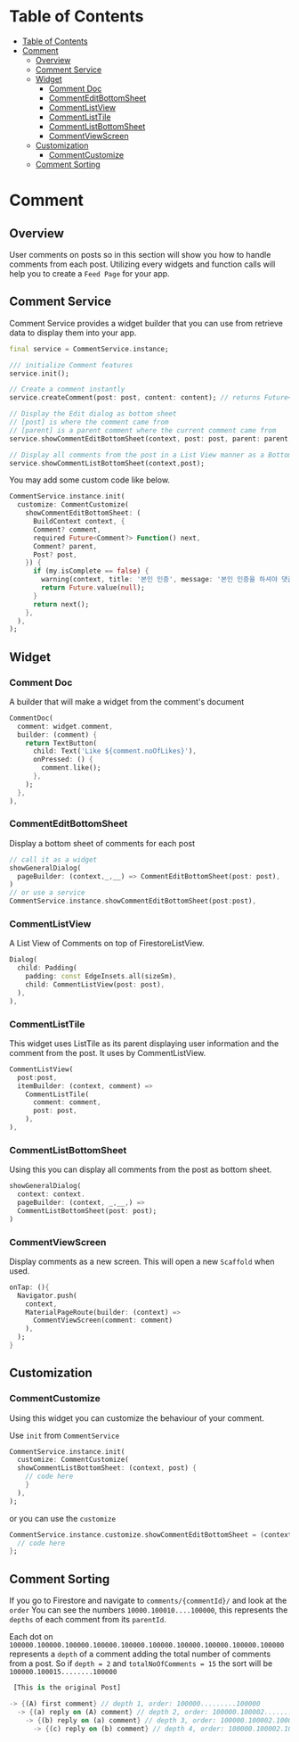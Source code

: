 # Table of Contents 


<!-- @import "[TOC]" {cmd="toc" depthFrom=2 depthTo=6 orderedList=false} -->

<!-- code_chunk_output -->

- [Table of Contents](#table-of-contents)
- [Comment](#comment)
  - [Overview](#overview)
  - [Comment Service](#comment-service)
  - [Widget](#widget)
    - [Comment Doc](#comment-doc)
    - [CommentEditBottomSheet](#commenteditbottomsheet)
    - [CommentListView](#commentlistview)
    - [CommentListTile](#commentlisttile)
    - [CommentListBottomSheet](#commentlistbottomsheet)
    - [CommentViewScreen](#commentviewscreen)
  - [Customization](#customization)
    - [CommentCustomize](#commentcustomize)
  - [Comment Sorting](#comment-sorting)

<!-- /code_chunk_output -->


# Comment

## Overview

User comments on posts so in this section will show you how to handle comments from each post. Utilizing every widgets and function calls will help you to create a `Feed Page` for your app. 

## Comment Service

Comment Service provides a widget builder that you can use from retrieve data to display them into your app.

```dart
final service = CommentService.instance;

/// initialize Comment features
service.init();

// Create a comment instantly
service.createComment(post: post, content: content); // returns Future<Comment>

// Display the Edit dialog as bottom sheet
// [post] is where the comment came from
// [parent] is a parent comment where the current comment came from  
service.showCommentEditBottomSheet(context, post: post, parent: parent, comment: comment); // returns Future<Comment?>

// Display all comments from the post in a List View manner as a Bottom Sheet 
service.showCommentListBottomSheet(context,post); 
```

You may add some custom code like below.

```dart
CommentService.instance.init(
  customize: CommentCustomize(
    showCommentEditBottomSheet: (
      BuildContext context, {
      Comment? comment,
      required Future<Comment?> Function() next,
      Comment? parent,
      Post? post,
    }) {
      if (my.isComplete == false) {
        warning(context, title: '본인 인증', message: '본인 인증을 하셔야 댓글을 쓸 수 있습니다.');
        return Future.value(null);
      }
      return next();
    },
  ),
);
```



## Widget

### Comment Doc

A builder that will make a widget from the comment's document

```dart
CommentDoc(
  comment: widget.comment,
  builder: (comment) {
    return TextButton(
      child: Text('Like ${comment.noOfLikes}'),
      onPressed: () {
        comment.like();
      },
    );
  },
),
```

### CommentEditBottomSheet
Display a bottom sheet of comments for each post 

```dart
// call it as a widget
showGeneralDialog(
  pageBuilder: (context,_,__) => CommentEditBottomSheet(post: post),
) 
// or use a service
CommentService.instance.showCommentEditBottomSheet(post:post),
```


### CommentListView
A List View of Comments on top of FirestoreListView.

```dart
Dialog(
  child: Padding(
    padding: const EdgeInsets.all(sizeSm),
    child: CommentListView(post: post),
  ),
),
```

### CommentListTile

This widget uses ListTile as its parent displaying user information and the comment from the post. It uses by CommentListView.

```dart
CommentListView(
  post:post,
  itemBuilder: (context, comment) => 
    CommentListTile(
      comment: comment, 
      post: post,
    ),
),
```

### CommentListBottomSheet

Using this you can display all comments from the post as bottom sheet.

```dart
showGeneralDialog(
  context: context.
  pageBuilder: (context, _,__,) => 
  CommentListBottomSheet(post: post);
)
```

### CommentViewScreen

Display comments as a new screen. This will open a new `Scaffold` when used.

```dart
onTap: (){
  Navigator.push(
    context, 
    MaterialPageRoute(builder: (context) => 
      CommentViewScreen(comment: comment)
    ),
  );
}

```
## Customization

### CommentCustomize

Using this widget you can customize the behaviour of your comment. 

Use `init` from `CommentService` 
```dart
CommentService.instance.init(
  customize: CommentCustomize(
  showCommentListBottomSheet: (context, post) {
    // code here
    } 
  ),
);
```
or you can use the `customize`
```dart
CommentService.instance.customize.showCommentEditBottomSheet = (context){
  // code here
};
```

## Comment Sorting
If you go to Firestore and navigate to `comments/{commentId}/` and look at the `order` You can see the numbers `10000.100010....100000`, this represents the `depths` of each comment from its `parentId`. 

Each dot on `100000.100000.100000.100000.100000.100000.100000.100000.100000.100000` represents a `depth` of a comment adding the total number of comments from a post. So if `depth = 2` and  `totalNoOfComments = 15` the sort will be `100000.100015........100000`

``` dart
 [This is the original Post]

-> {(A) first comment} // depth 1, order: 100000.........100000
  -> {(a) reply on (A) comment} // depth 2, order: 100000.100002........100000 // 
    -> {(b) reply on (a) comment} // depth 3, order: 100000.100002.100003.......100000 // 
      -> {(c) reply on (b) comment} // depth 4, order: 100000.100002.100003.100004......100000 //
```